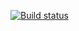 [![Build status](https://ci.appveyor.com/api/projects/status/awfbsks0e3rnaqss?svg=true)](https://ci.appveyor.com/project/axelbros/postman)